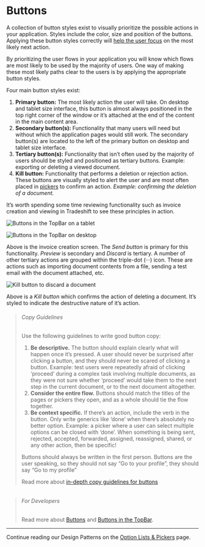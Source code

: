 # Buttons

A collection of button styles exist to visually prioritize the possible actions in your application. Styles include the color, size and position of the buttons. Applying these button styles correctly will [help the user focus](http://ui.tradeshift.com/#design/guidelines/principles.html) on the most likely next action.

By prioritizing the user flows in your application you will know which flows are most likely to be used by the majority of users. One way of making these most likely paths clear to the users is by applying the appropriate button styles. 

Four main button styles exist:

1. **Primary button:** The most likely action the user will take. On desktop and tablet size interface, this button is almost always positioned in the top right corner of the window or it’s attached at the end of the content in the main content area.
2. **Secondary button(s):** Functionality that many users will need but without which the application pages would still work. The secondary button(s) are located to the left of the primary button on desktop and tablet size interface.
3. **Tertiary button(s):** Functionality that isn’t often used by the majority of users should be styled and positioned as tertiary buttons. Example: exporting or deleting a viewed document.
4. **Kill button:** Functionality that performs a deletion or rejection action. These buttons are visually styled to alert the user and are most often placed in [pickers](http://ui.tradeshift.com/#design/patterns/pickers.html) to confirm an action. *Example: confirming the deletion of a document.*

It’s worth spending some time reviewing functionality such as invoice creation and viewing in Tradeshift to see these principles in action.

![Buttons in the TopBar on a tablet](assets/img/nexus_7_createinvoice2.png)

![Buttons in the TopBar on desktop](assets/img/button-styles-01.png)

Above is the invoice creation screen. The *Send button* is primary for this functionality. *Preview* is secondary and *Discard* is tertiary. A number of other tertiary actions are grouped within the triple-dot (···) icon. These are actions such as importing document contents from a file, sending a test email with the document attached, etc.

![Kill button to discard a document](assets/img/button-styles-02-kill.png)

Above is a *Kill button* which confirms the action of deleting a document. It’s styled to indicate the destructive nature of it’s action.

> ###### Copy Guidelines
> Use the following guidelines to write good button copy:
> 
>   1. **Be descriptive.** The button should explain clearly what will happen once it’s pressed. A user should never be surprised after clicking a button, and they should never be scared of clicking a button. Example: test users were repeatedly afraid of clicking ‘proceed’ during a complex task involving multiple documents, as they were not sure whether ‘proceed’ would take them to the next step in the current document, or to the next document altogether.
>   2. **Consider the entire flow.** Buttons should match the titles of the pages or pickers they open, and as a whole should tie the flow together.
>   3. **Be context specific.** If there’s an action, include the verb in the button. Only write generics like ‘done’ when there’s absolutely no better option. Example: a picker where a user can select multiple options can be closed with ‘done’. When something is being sent, rejected, accepted, forwarded, assigned, reassigned, shared, or any other action, then be specific!
> 
> Buttons should always be written in the first person. Buttons are the user speaking, so they should not say “Go to your profile”, they should say “Go to my profile”
> 
> Read more about [in-depth copy guidelines for buttons](http://ui.tradeshift.com/#design/copy/buttons.html)

###### 

> ###### For Developers
> Read more about [Buttons](//ui.tradeshift.com/#components/buttons/index.html) and [Buttons in the TopBar](//ui.tradeshift.com/#components/topbar/buttons.html).

------------------------------------------------------------------------
Continue reading our Design Patterns on the [Option Lists & Pickers](//ui.tradeshift.com/#design/patterns/pickers.html) page.
